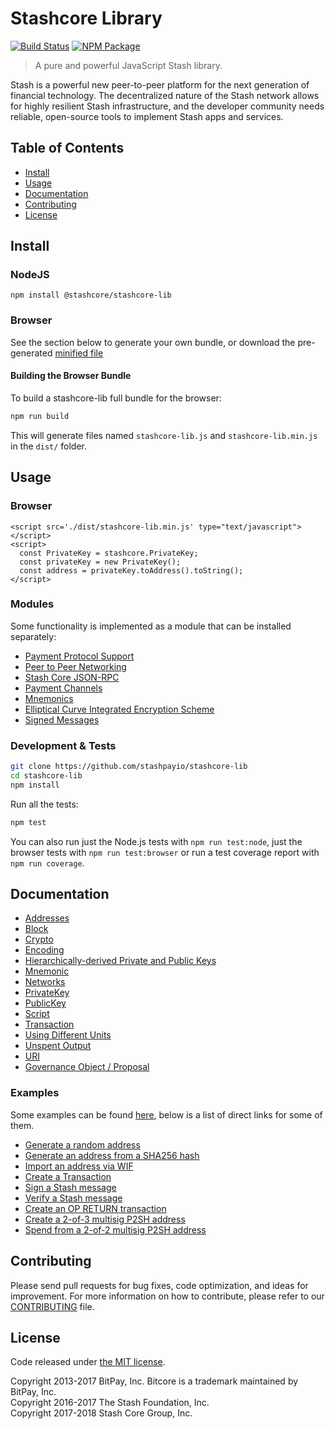 # Stashcore Library

[![Build Status](https://img.shields.io/travis/stashpayio/stashcore-lib.svg?branch=master)](https://travis-ci.org/stashpayio/stashcore-lib)
[![NPM Package](https://img.shields.io/npm/v/@stashcore/stashcore-lib.svg)](https://www.npmjs.org/package/@stashcore/stashcore-lib)

> A pure and powerful JavaScript Stash library.

Stash is a powerful new peer-to-peer platform for the next generation of financial technology. The decentralized nature of the Stash network allows for highly resilient Stash infrastructure, and the developer community needs reliable, open-source tools to implement Stash apps and services.

## Table of Contents
- [Install](#install)
- [Usage](#usage)
- [Documentation](#documentation)
- [Contributing](#contributing)
- [License](#license)

## Install

### NodeJS

```
npm install @stashcore/stashcore-lib
```

### Browser

See the section below to generate your own bundle, or download the pre-generated [minified file](dist/stashcore-lib.min.js)

#### Building the Browser Bundle

To build a stashcore-lib full bundle for the browser:

```sh
npm run build
```

This will generate files named `stashcore-lib.js` and `stashcore-lib.min.js` in the `dist/` folder.

## Usage

### Browser

```
<script src='./dist/stashcore-lib.min.js' type="text/javascript"></script>
<script>
  const PrivateKey = stashcore.PrivateKey;
  const privateKey = new PrivateKey();
  const address = privateKey.toAddress().toString();
</script>
```

### Modules

Some functionality is implemented as a module that can be installed separately:

* [Payment Protocol Support](https://github.com/stashpayio/stashcore-payment-protocol)
* [Peer to Peer Networking](https://github.com/stashpayio/stashcore-p2p)
* [Stash Core JSON-RPC](https://github.com/stashpayio/stashd-rpc)
* [Payment Channels](https://github.com/stashpayio/stashcore-channel)
* [Mnemonics](https://github.com/stashpayio/stashcore-mnemonic)
* [Elliptical Curve Integrated Encryption Scheme](https://github.com/stashpayio/bitcore-ecies-stash)
* [Signed Messages](https://github.com/stashpayio/bitcore-message-stash)

### Development & Tests

```sh
git clone https://github.com/stashpayio/stashcore-lib
cd stashcore-lib
npm install
```

Run all the tests:

```sh
npm test
```

You can also run just the Node.js tests with `npm run test:node`, just the browser tests with `npm run test:browser` or run a test coverage report with `npm run coverage`.

## Documentation

* [Addresses](docs/address.md)
* [Block](docs/block.md)
* [Crypto](docs/crypto.md)
* [Encoding](docs/encoding.md)
* [Hierarchically-derived Private and Public Keys](docs/hierarchical.md)
* [Mnemonic](docs/mnemonic.md)
* [Networks](docs/networks.md)
* [PrivateKey](docs/privatekey.md)
* [PublicKey](docs/publickey.md)
* [Script](docs/script.md)
* [Transaction](docs/transaction.md)
* [Using Different Units](docs/unit.md)
* [Unspent Output](docs/unspentoutput.md)
* [URI](docs/uri.md)
* [Governance Object / Proposal](docs/govobject/govobject.md)

### Examples

Some examples can be found [here](docs/examples.md), below is a list of direct links for some of them.

* [Generate a random address](docs/examples.md#generate-a-random-address)
* [Generate an address from a SHA256 hash](docs/examples.md#generate-a-address-from-a-sha256-hash)
* [Import an address via WIF](docs/examples.md#import-an-address-via-wif)
* [Create a Transaction](docs/examples.md#create-a-transaction)
* [Sign a Stash message](docs/examples.md#sign-a-bitcoin-message)
* [Verify a Stash message](docs/examples.md#verify-a-bitcoin-message)
* [Create an OP RETURN transaction](docs/examples.md#create-an-op-return-transaction)
* [Create a 2-of-3 multisig P2SH address](docs/examples.md#create-a-2-of-3-multisig-p2sh-address)
* [Spend from a 2-of-2 multisig P2SH address](docs/examples.md#spend-from-a-2-of-2-multisig-p2sh-address)

## Contributing

Please send pull requests for bug fixes, code optimization, and ideas for improvement. For more information on how to contribute, please refer to our [CONTRIBUTING](https://github.com/stashpayio/stashcore-lib/blob/master/CONTRIBUTING.md) file.

## License

Code released under [the MIT license](LICENSE).

Copyright 2013-2017 BitPay, Inc. Bitcore is a trademark maintained by BitPay, Inc.  
Copyright 2016-2017 The Stash Foundation, Inc.  
Copyright 2017-2018 Stash Core Group, Inc.  
